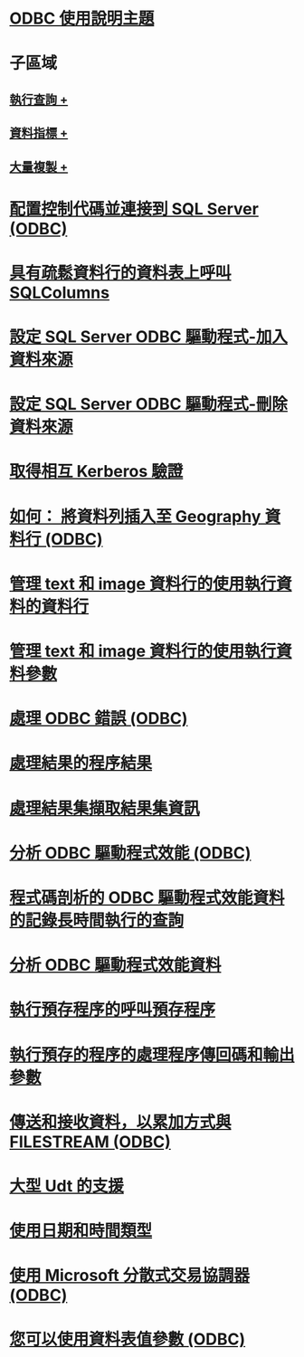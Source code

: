 # [ODBC 使用說明主題](odbc-how-to-topics.md)

# 子區域
## [執行查詢 +](../../relational-databases/native-client-odbc-how-to/execute-queries/executing-queries-how-to-topics-odbc.md)
## [資料指標 +](../../relational-databases/native-client-odbc-how-to/cursors/using-cursors-how-to-topics-odbc.md)
## [大量複製 +](../../relational-databases/native-client-odbc-how-to/bulk-copy/bulk-copying-with-the-sql-server-odbc-driver-how-to-topics-odbc.md)

# [配置控制代碼並連接到 SQL Server (ODBC)](allocate-handles-and-connect-to-sql-server-odbc.md)
# [具有疏鬆資料行的資料表上呼叫 SQLColumns](call-sqlcolumns-on-a-table-with-sparse-columns.md)
# [設定 SQL Server ODBC 驅動程式-加入資料來源](configuring-the-sql-server-odbc-driver-add-a-data-source.md)
# [設定 SQL Server ODBC 驅動程式-刪除資料來源](configuring-the-sql-server-odbc-driver-delete-a-data-source.md)
# [取得相互 Kerberos 驗證](get-mutual-kerberos-authentication.md)
# [如何： 將資料列插入至 Geography 資料行 (ODBC)](how-to-insert-rows-into-geography-column-odbc.md)
# [管理 text 和 image 資料行的使用執行資料的資料行](managing-text-and-image-columns-use-data-at-execution-columns.md)
# [管理 text 和 image 資料行的使用執行資料參數](managing-text-and-image-columns-use-data-at-execution-parameters.md)
# [處理 ODBC 錯誤 (ODBC)](process-odbc-errors-odbc.md)
# [處理結果的程序結果](processing-results-process-results.md)
# [處理結果集擷取結果集資訊](processing-results-retrieve-result-set-information.md)
# [分析 ODBC 驅動程式效能 (ODBC)](profiling-odbc-driver-performance-odbc.md)
# [程式碼剖析的 ODBC 驅動程式效能資料的記錄長時間執行的查詢](profiling-odbc-driver-performance-data-log-long-running-queries.md)
# [分析 ODBC 驅動程式效能資料](profiling-odbc-driver-performance-data.md)
# [執行預存程序的呼叫預存程序](running-stored-procedures-call-stored-procedures.md)
# [執行預存的程序的處理程序傳回碼和輸出參數](running-stored-procedures-process-return-codes-and-output-parameters.md)
# [傳送和接收資料，以累加方式與 FILESTREAM (ODBC)](send-and-receive-data-incrementally-with-filestream-odbc.md)
# [大型 Udt 的支援](support-for-large-udts.md)
# [使用日期和時間類型](use-date-and-time-types.md)
# [使用 Microsoft 分散式交易協調器 (ODBC)](use-microsoft-distributed-transaction-coordinator-odbc.md)
# [您可以使用資料表值參數 (ODBC)](use-table-valued-parameters-odbc.md)
